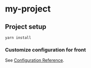 # my-project

## Project setup

```console
yarn install
```

### Customize configuration for front

See [Configuration Reference](https://cli.vuejs.org/config/).
